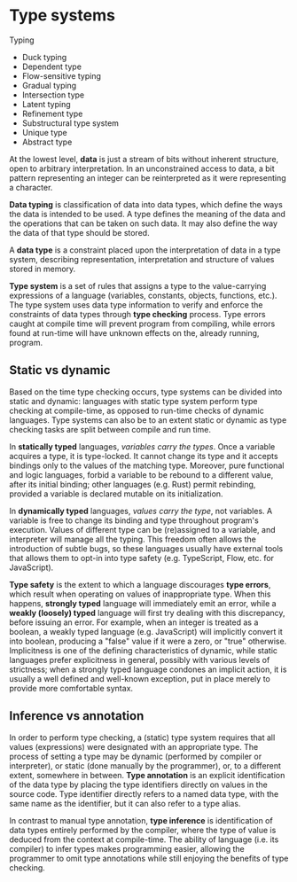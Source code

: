 # Type systems


Typing
- Duck typing
- Dependent type
- Flow-sensitive typing
- Gradual typing
- Intersection type
- Latent typing
- Refinement type
- Substructural type system
- Unique type
- Abstract type


At the lowest level, **data** is just a stream of bits without inherent structure, open to arbitrary interpretation. In an unconstrained access to data, a bit pattern representing an integer can be reinterpreted as it were representing a character.

**Data typing** is classification of data into data types, which define the ways the data is intended to be used. A type defines the meaning of the data and the operations that can be taken on such data. It may also define the way the data of that type should be stored.

A **data type** is a constraint placed upon the interpretation of data in a type system, describing representation, interpretation and structure of values stored in memory.

**Type system** is a set of rules that assigns a type to the value-carrying expressions of a language (variables, constants, objects, functions, etc.). The type system uses data type information to verify and enforce the constraints of data types through **type checking** process. Type errors caught at compile time will prevent program from compiling, while errors found at run-time will have unknown effects on the, already running, program.


## Static vs dynamic

Based on the time type checking occurs, type systems can be divided into static and dynamic: languages with static type system perform type checking at compile-time, as opposed to run-time checks of dynamic languages. Type systems can also be to an extent static or dynamic as type checking tasks are split between compile and run time.

In **statically typed** languages, _variables carry the types_. Once a variable acquires a type, it is type-locked. It cannot change its type and it accepts bindings only to the values of the matching type. Moreover, pure functional and logic languages, forbid a variable to be rebound to a different value, after its initial binding; other languages (e.g. Rust) permit rebinding, provided a variable is declared mutable on its initialization.

In **dynamically typed** languages, _values carry the type_, not variables. A variable is free to change its binding and type throughout program's execution. Values of different type can be (re)assigned to a variable, and interpreter will manage all the typing. This freedom often allows the introduction of subtle bugs, so these languages usually have external tools that allows them to opt-in into type safety (e.g. TypeScript, Flow, etc. for JavaScript).

**Type safety** is the extent to which a language discourages **type errors**, which result when operating on values of inappropriate type. When this happens, **strongly typed** language will immediately emit an error, while a **weakly (loosely) typed** language will first try dealing with this discrepancy, before issuing an error. For example, when an integer is treated as a boolean, a weakly typed language (e.g. JavaScript) will implicitly convert it into boolean, producing a "false" value if it were a zero, or "true" otherwise. Implicitness is one of the defining characteristics of dynamic, while static languages prefer explicitness in general, possibly with various levels of strictness; when a strongly typed language condones an implicit action, it is usually a well defined and well-known exception, put in place merely to provide more comfortable syntax.


## Inference vs annotation

In order to perform type checking, a (static) type system requires that all values (expressions) were designated with an appropriate type. The process of setting a type may be dynamic (performed by compiler or interpreter), or static (done manually by the programmer), or, to a different extent, somewhere in between. **Type annotation** is an explicit identification of the data type by placing the type identifiers directly on values in the source code. Type identifier directly refers to a named data type, with the same name as the identifier, but it can also refer to a type alias.

In contrast to manual type annotation, **type inference** is identification of data types entirely performed by the compiler, where the type of value is deduced from the context at compile-time. The ability of language (i.e. its compiler) to infer types makes programming easier, allowing the programmer to omit type annotations while still enjoying the benefits of type checking.
